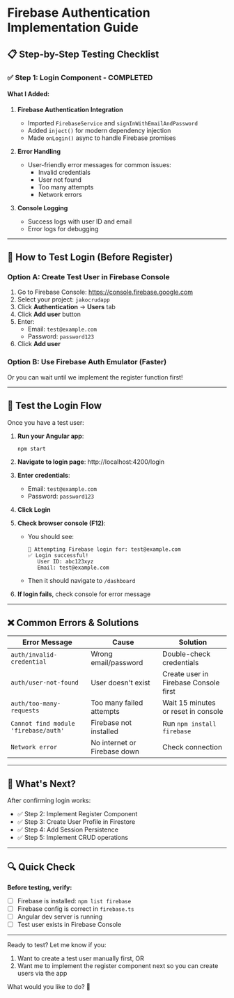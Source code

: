 # Firebase Authentication Implementation Guide

## 📋 Step-by-Step Testing Checklist

### ✅ **Step 1: Login Component - COMPLETED**

#### What I Added:
1. **Firebase Authentication Integration**
   - Imported `FirebaseService` and `signInWithEmailAndPassword`
   - Added `inject()` for modern dependency injection
   - Made `onLogin()` async to handle Firebase promises

2. **Error Handling**
   - User-friendly error messages for common issues:
     - Invalid credentials
     - User not found
     - Too many attempts
     - Network errors

3. **Console Logging**
   - Success logs with user ID and email
   - Error logs for debugging

---

## 🧪 How to Test Login (Before Register)

### **Option A: Create Test User in Firebase Console**

1. Go to Firebase Console: https://console.firebase.google.com
2. Select your project: `jakocrudapp`
3. Click **Authentication** → **Users** tab
4. Click **Add user** button
5. Enter:
   - Email: `test@example.com`
   - Password: `password123`
6. Click **Add user**

### **Option B: Use Firebase Auth Emulator (Faster)**

Or you can wait until we implement the register function first!

---

## 🎯 Test the Login Flow

Once you have a test user:

1. **Run your Angular app**:
   ```bash
   npm start
   ```

2. **Navigate to login page**: http://localhost:4200/login

3. **Enter credentials**:
   - Email: `test@example.com`
   - Password: `password123`

4. **Click Login**

5. **Check browser console (F12)**:
   - You should see:
     ```
     🔐 Attempting Firebase login for: test@example.com
     ✅ Login successful!
        User ID: abc123xyz
        Email: test@example.com
     ```
   - Then it should navigate to `/dashboard`

6. **If login fails**, check console for error message

---

## ❌ Common Errors & Solutions

| Error Message | Cause | Solution |
|--------------|-------|----------|
| `auth/invalid-credential` | Wrong email/password | Double-check credentials |
| `auth/user-not-found` | User doesn't exist | Create user in Firebase Console first |
| `auth/too-many-requests` | Too many failed attempts | Wait 15 minutes or reset in console |
| `Cannot find module 'firebase/auth'` | Firebase not installed | Run `npm install firebase` |
| `Network error` | No internet or Firebase down | Check connection |

---

## 📝 What's Next?

After confirming login works:
- ✅ Step 2: Implement Register Component
- ✅ Step 3: Create User Profile in Firestore
- ✅ Step 4: Add Session Persistence
- ✅ Step 5: Implement CRUD operations

---

## 🔍 Quick Check

**Before testing, verify:**
- [ ] Firebase is installed: `npm list firebase`
- [ ] Firebase config is correct in `firebase.ts`
- [ ] Angular dev server is running
- [ ] Test user exists in Firebase Console

---

Ready to test? Let me know if you:
1. Want to create a test user manually first, OR
2. Want me to implement the register component next so you can create users via the app

What would you like to do? 🚀
